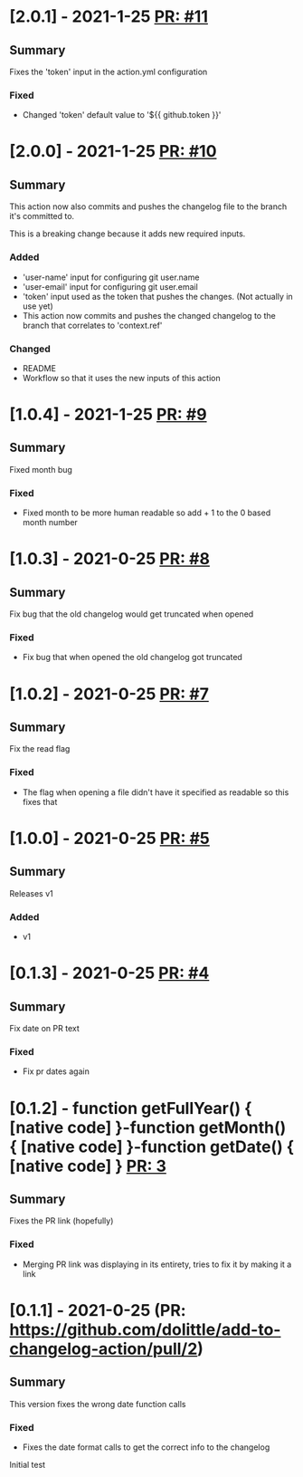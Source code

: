 # [2.0.1] - 2021-1-25 [PR: #11](https://github.com/dolittle/add-to-changelog-action/pull/11)
## Summary

Fixes the 'token' input in the action.yml configuration

### Fixed

- Changed 'token' default value to '${{ github.token }}'

# [2.0.0] - 2021-1-25 [PR: #10](https://github.com/dolittle/add-to-changelog-action/pull/10)
## Summary

This action now also commits and pushes the changelog file to the branch it's committed to.

This is a breaking change because it adds new required inputs.

### Added

- 'user-name' input for configuring git user.name
- 'user-email' input for configuring git user.email
- 'token' input used as the token that pushes the changes. (Not actually in use yet)
- This action now commits and pushes the changed changelog to the branch that correlates to 'context.ref' 

### Changed

- README
- Workflow so that it uses the new inputs of this action

# [1.0.4] - 2021-1-25 [PR: #9](https://github.com/dolittle/add-to-changelog-action/pull/9)
## Summary

Fixed month bug

### Fixed

- Fixed month to be more human readable so add + 1 to the 0 based month number


# [1.0.3] - 2021-0-25 [PR: #8](https://github.com/dolittle/add-to-changelog-action/pull/8)
## Summary

Fix bug that the old changelog would get truncated when opened

### Fixed

- Fix bug that when opened the old changelog got truncated


# [1.0.2] - 2021-0-25 [PR: #7](https://github.com/dolittle/add-to-changelog-action/pull/7)
## Summary

Fix the read flag

### Fixed

- The flag when opening a file didn't have it specified as readable so this fixes that

# [1.0.0] - 2021-0-25 [PR: #5](https://github.com/dolittle/add-to-changelog-action/pull/5)
## Summary

Releases v1

### Added

- v1

# [0.1.3] - 2021-0-25 [PR: #4](https://github.com/dolittle/add-to-changelog-action/pull/4)
## Summary

Fix date on PR text
### Fixed
- Fix pr dates again

# [0.1.2] - function getFullYear() { [native code] }-function getMonth() { [native code] }-function getDate() { [native code] } [PR: 3](https://github.com/dolittle/add-to-changelog-action/pull/3)
## Summary
Fixes the PR link (hopefully)
### Fixed
- Merging PR link was displaying in its entirety, tries to fix it by making it a link

# [0.1.1] - 2021-0-25 (PR: https://github.com/dolittle/add-to-changelog-action/pull/2)
## Summary
This version fixes the wrong date function calls
### Fixed
- Fixes the date format calls to get the correct info to the changelog

Initial test
